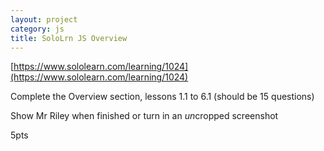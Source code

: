 ```yaml
---
layout: project
category: js
title: SoloLrn JS Overview
---
```


[https://www.sololearn.com/learning/1024](https://www.sololearn.com/learning/1024)

Complete the Overview section, lessons 1.1 to 6.1 (should be 15 questions)

Show Mr Riley when finished or turn in an *un*cropped screenshot

5pts
